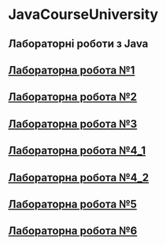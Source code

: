 # JavaCourseUniversity
## Лабораторні роботи з Java

## [Лабораторна робота №1](https://github.com/Shremfmi/JavaCourseUniversity/blob/main/src/main/java/com/university/lab1/README.md)

## [Лабораторна робота №2](https://github.com/Shremfmi/JavaCourseUniversity/blob/main/src/main/java/com/university/lab2/README.md)

## [Лабораторна робота №3](https://github.com/Shremfmi/JavaCourseUniversity/blob/main/src/main/java/com/university/lab3/README.md)

## [Лабораторна робота №4_1](https://github.com/Shremfmi/JavaCourseUniversity/blob/main/src/main/java/com/university/lab4_1/README.md)

## [Лабораторна робота №4_2](https://github.com/Shremfmi/JavaCourseUniversity/blob/main/src/main/java/com/university/lab4_2/README.md)

## [Лабораторна робота №5](https://github.com/Shremfmi/JavaCourseUniversity/blob/main/src/main/java/com/university/lab5/README.md)

## [Лабораторна робота №6](https://github.com/Shremfmi/JavaCourseUniversity/blob/main/src/main/java/com/university/lab6/README.md)
